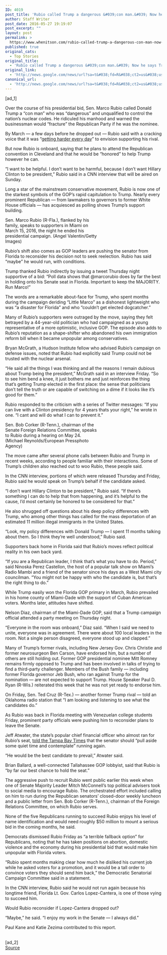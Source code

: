 ```yaml
---
ID: 4019
post_title: 'Rubio called Trump a dangerous &#039;con man.&#039; Now he says Trump should be president. &#8211; Washington Post'
author: Staff Writer
post_date: 2016-05-27 19:19:07
post_excerpt: ""
layout: post
permalink: >
  https://www.whenitson.com/rubio-called-trump-a-dangerous-con-man-now-he-says-trump-should-be-president-washington-post/
published: true
original_cats:
  - Top Stories
original_title:
  - 'Rubio called Trump a dangerous &#039;con man.&#039; Now he says Trump should be president. - Washington Post'
original_link:
  - 'http://news.google.com/news/url?sa=t&#038;fd=R&#038;ct2=us&#038;usg=AFQjCNFXZRV0tQuBpNbaSWksDt9Zy6A3_Q&#038;clid=c3a7d30bb8a4878e06b80cf16b898331&#038;cid=52779117835687&#038;ei=qJ1IV9DEGIimwQGj5Iz4Dw&#038;url=https://www.washingtonpost.com/politics/rubio-called-trump-a-dangerous-con-man-now-he-says-trump-should-be-president/2016/05/27/b837e16c-2410-11e6-aa84-42391ba52c91_story.html'
canonical_url:
  - 'http://news.google.com/news/url?sa=t&#038;fd=R&#038;ct2=us&#038;usg=AFQjCNFXZRV0tQuBpNbaSWksDt9Zy6A3_Q&#038;clid=c3a7d30bb8a4878e06b80cf16b898331&#038;cid=52779117835687&#038;ei=qJ1IV9DEGIimwQGj5Iz4Dw&#038;url=https://www.washingtonpost.com/politics/rubio-called-trump-a-dangerous-con-man-now-he-says-trump-should-be-president/2016/05/27/b837e16c-2410-11e6-aa84-42391ba52c91_story.html'
---
```

 [ad_1]
<br><div id=""><p>Over the course of his presidential bid, Sen. Marco Rubio called Donald Trump a “con man” who was “dangerous” and unqualified to control the nation’s nuclear codes. He ridiculed his manhood and warned the businessman would “fracture” the Republican Party if he was the nominee. </p> <p>By March — a few days before he dropped out — Rubio said with a cracking voice that it was “<a href="https://www.washingtonpost.com/news/post-politics/wp/2016/03/12/given-violence-rubio-says-he-now-doubts-that-he-can-support-trump-as-the-gop-nominee/" shape="rect">getting harder every day</a>” to envision supporting his rival.</p> <p>But now Rubio is onboard, saying that he plans to attend the Republican convention in Cleveland and that he would be “honored” to help Trump however he can. </p> <p>“I want to be helpful. I don’t want to be harmful, because I don’t want Hillary Clinton to be president,” Rubio said in a CNN interview that will be aired on Sunday.</p> <p>Long a star of the mainstream conservative movement, Rubio is now one of the starkest symbols of the GOP’s rapid capitulation to Trump. Nearly every prominent Republican — from lawmakers to governors to former White House officials — has acquiesced as polling shows Trump’s support building.</p><div class="inline-content inline-photo-left" style="width:300px;"> <a name="91ac37d8a406ca3da0242dfff08eccb8615f65b3"/> <img alt="" src="http://www.whenitson.com/wp-content/uploads/2016/05/Rubio-called-Trump-a-dangerous-039con-man039-Now-he-says-Trump-should-be-president-Washington-Post.jpg"/><span class="pb-caption">Sen. Marco Rubio (R-Fla.), flanked by his family, speaks to supporters in Miami on March 15, 2016, the night he ended his presidential campaign. (Angel Valentin/Getty Images)</span> </div> <p>Rubio’s shift also comes as GOP leaders are pushing the senator from Florida to reconsider his decision not to seek reelection. Rubio has said “maybe” he would run, with conditions.</p> <p>Trump thanked Rubio indirectly by issuing a tweet Thursday night supportive of a bid: “Poll data shows that @marcorubio does by far the best in holding onto his Senate seat in Florida. Important to keep the MAJORITY. Run Marco!”</p> <p>The words are a remarkable about-face for Trump, who spent months during the campaign deriding “Little Marco” as a dishonest lightweight who was “a disaster for Florida” and who “couldn’t get elected dogcatcher.” </p> <p>Many of Rubio’s supporters were outraged by the move, saying they felt betrayed by a 44-year-old politician who had campaigned as a young representative of a more optimistic, inclusive GOP. The episode also adds to Rubio’s reputation as a shape-shifter who abandoned his own immigration reform bill when it became unpopular among conservatives.</p> <p>Bryan McGrath, a Hudson Institute fellow who advised Rubio’s campaign on defense issues, noted that Rubio had explicitly said Trump could not be trusted with the nuclear arsenal.</p> <p>“He said all the things I was thinking and all the reasons I remain dubious about Trump being the president,” McGrath said in an interview Friday. “So to see him bend a knee, it just bothers me and just reinforces the thing that’s getting Trump elected in the first place: the sense that politicians don’t tell the truth or are capable of switching on a dime if it looks like it’s good for them.”</p> <p>Rubio responded to the criticism with a series of Twitter messages: “If you can live with a Clinton presidency for 4 years thats your right,” he wrote in one. “I cant and will do what I can to prevent it.”</p><div class="inline-content inline-photo-left" style="width:300px;"> <a name="045a14360ae14aafe56a97c0d4c11a2415612148"/> <img alt="" src="http://www.whenitson.com/wp-content/uploads/2016/05/1464376747_445_Rubio-called-Trump-a-dangerous-039con-man039-Now-he-says-Trump-should-be-president-Washington-Post.jpg"/><span class="pb-caption">Sen. Bob Corker (R-Tenn.), chairman of the Senate Foreign Relations Committee, speaks to Rubio during a hearing on May 24. (Michael Reynolds/European Pressphoto Agency)</span> </div> <p>The move came after several phone calls between Rubio and Trump in recent weeks, according to people familiar with their interactions. Some of Trump’s children also reached out to woo Rubio, these people said.</p> <p>In the CNN interview, portions of which were released Thursday and Friday, Rubio said he would speak on Trump’s behalf if the candidate asked. </p> <p>“I don’t want Hillary Clinton to be president,” Rubio said. “If there’s something I can do to help that from happening, and it’s helpful to the cause, I’d most certainly be honored to be considered for that.”</p> <p>He also shrugged off questions about his deep policy differences with Trump, who among other things has called for the mass deportation of an estimated 11 million illegal immigrants in the United States. </p> <p>“Look, my policy differences with Donald Trump — I spent 11 months talking about them. So I think they’re well understood,” Rubio said.</p> <p>Supporters back home in Florida said that Rubio’s moves reflect political reality in his own back yard.</p> <p>“If you are a Republican leader, I think that’s what you have to do. Period,” said Ninoska Perez Castellon, the host of a popular talk show on Miami’s Radio Mambi and a friend of the senator since his days as a West Miami city councilman. “You might not be happy with who the candidate is, but that’s the right thing to do.”</p> <p>While Trump easily won the Florida GOP primary in March, Rubio prevailed in his home county of Miami-Dade with the support of Cuban American voters. Months later, attitudes have shifted.</p> <p>Nelson Diaz, chairman of the Miami-Dade GOP, said that a Trump campaign official attended a party meeting on Thursday night. </p> <p>“Everyone in the room was onboard,” Diaz said. “When I said we need to unite, everyone was in agreement. There were about 100 local leaders in the room. Not a single person disagreed, everyone stood up and clapped.”</p> <p>Many of Trump’s former rivals, including New Jersey Gov. Chris Christie and former neurosurgeon Ben Carson, have endorsed him, but a number of others are still holding out. Former GOP presidential nominee Mitt Romney remains firmly opposed to Trump and has been involved in talks of trying to find a third-party challenger. Members of the Bush family — including former Florida governor Jeb Bush, who ran against Trump for the nomination — are not expected to support Trump. House Speaker Paul D. Ryan (R-Wis.) reiterated this week that he was not yet ready to endorse him.</p> <p>On Friday, Sen. Ted Cruz (R-Tex.) — another former Trump rival — told an Oklahoma radio station that “I am looking and listening to see what the candidates do.” </p> <p>As Rubio was back in Florida meeting with Venezuelan college students Friday, prominent party officials were pushing him to reconsider plans to leave the Senate.</p> <p>Jeff Atwater, the state’s popular chief financial officer who almost ran for Rubio’s seat, <a href="http://www.tampabay.com/blogs/the-buzz-florida-politics/jeff-atwater-please-marco-rubio-answer-our-call-and-run-for-senate/2279227?platform=hootsuite" shape="rect">told the Tampa Bay Times</a> that the senator should “pull aside some quiet time and contemplate” running again.</p> <p>“He would be the best candidate to prevail,” Atwater said.</p> <p>Brian Ballard, a well-connected Tallahassee GOP lobbyist, said that Rubio is “by far our best chance to hold the seat.”</p> <p>The aggressive push to recruit Rubio went public earlier this week when one of Senate Majority Leader Mitch McConnell’s top political advisers took to social media to encourage Rubio. The orchestrated effort included calling on him to run during the Republican senators’ closed-door weekly luncheon and a public letter from Sen. Bob Corker (R-Tenn.), chairman of the Foreign Relations Committee, on which Rubio serves.</p> <p>None of the five Republicans running to succeed Rubio enjoys his level of name identification and would need roughly $50 million to mount a serious bid in the coming months, he said. </p> <p>Democrats dismissed Rubio Friday as “a terrible fallback option” for Republicans, noting that he has taken positions on abortion, domestic violence and the economy during his presidential bid that would make him unpopular with Florida voters. </p> <p>“Rubio spent months making clear how much he disliked his current job while he asked voters for a promotion, and it would be a tall order to convince voters they should send him back,” the Democratic Senatorial Campaign Committee said in a statement. </p> <p>In the CNN interview, Rubio said he would not run again because his longtime friend, Florida Lt. Gov. Carlos Lopez-Cantera, is one of those vying to succeed him.</p> <p>Would Rubio reconsider if Lopez-Cantera dropped out?</p> <p>“Maybe,” he said. “I enjoy my work in the Senate — I always did.”</p> <p class="trailleft">Paul Kane and Katie Zezima contributed to this report.</p>  </div>
<br>[ad_2]
<br><a href="http://news.google.com/news/url?sa=t&#038;fd=R&#038;ct2=us&#038;usg=AFQjCNFXZRV0tQuBpNbaSWksDt9Zy6A3_Q&#038;clid=c3a7d30bb8a4878e06b80cf16b898331&#038;cid=52779117835687&#038;ei=qJ1IV9DEGIimwQGj5Iz4Dw&#038;url=https://www.washingtonpost.com/politics/rubio-called-trump-a-dangerous-con-man-now-he-says-trump-should-be-president/2016/05/27/b837e16c-2410-11e6-aa84-42391ba52c91_story.html">Source </a>